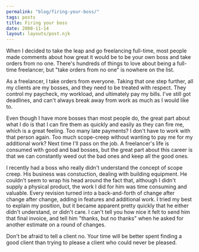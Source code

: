 ```yaml
---
permalink: "blog/firing-your-boss/"
tags: posts
title: Firing your boss
date: 2008-11-14
layout: layouts/post.njk
---
```


When I decided to take the leap and go freelancing full-time, most people made comments about how great it would be to be your own boss and take orders from no one. There's hundreds of things to love about being a full-time freelancer, but "take orders from no one" is nowhere on the list.

As a freelancer, I take orders from everyone. Taking that one step further, all my clients are my bosses, and they need to be treated with respect. They control my paycheck, my workload, and ultimately pay my bills. I've still got deadlines, and can't always break away from work as much as I would like to.

Even though I have more bosses than most people do, the great part about what I do is that I can fire them as quickly and easily as they can fire me, which is a great feeling. Too many late payments? I don't have to work with that person again. Too much scope-creep without wanting to pay me for my additional work? Next time I'll pass on the job. A freelancer's life is consumed with good and bad bosses, but the great part about this career is that we can constantly weed out the bad ones and keep all the good ones.

I recently had a boss who really didn't understand the concept of scope creep. His business was constuction, dealing with building equipment. He couldn't seem to wrap his head around the fact that, although I didn't supply a physical product, the work I did for him was time consuming and valuable. Every revision turned into a back-and-forth of change after change after change, adding in features and additional work. I tried my best to explain my position, but it became apparent pretty quickly that he either didn't understand, or didn't care. I can't tell you how nice it felt to send him that final invoice, and tell him "thanks, but no thanks" when he asked for another estimate on a round of changes.

Don't be afraid to tell a client no. Your time will be better spent finding a good client than trying to please a client who could never be pleased.